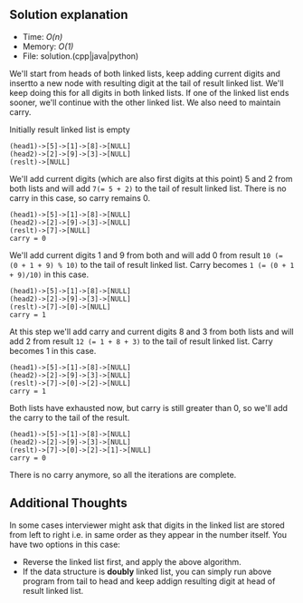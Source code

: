 ## Solution explanation
* Time: _O(n)_
* Memory: _O(1)_
* File: solution.(cpp|java|python)

We'll start from heads of both linked lists, keep adding current digits and insertto a new node with resulting digit at the tail of result linked list. We'll keep doing this for all digits in both linked lists. If one of the linked list ends sooner, we'll continue with the other linked list. We also need to maintain carry.

Initially result linked list is empty

```
(head1)->[5]->[1]->[8]->[NULL]
(head2)->[2]->[9]->[3]->[NULL]
(reslt)->[NULL]
```

We'll add current digits (which are also first digits at this point) 5 and 2 from both lists and will add `7(= 5 + 2)` to the tail of result linked list. There is no carry in this case, so carry remains 0.

```
(head1)->[5]->[1]->[8]->[NULL]
(head2)->[2]->[9]->[3]->[NULL]
(reslt)->[7]->[NULL]
carry = 0
```

We'll add current digits 1 and 9 from both and will add 0 from result `10 (= (0 + 1 + 9) % 10)` to the tail of result linked list. Carry becomes `1 (= (0 + 1 + 9)/10)` in this case.

```
(head1)->[5]->[1]->[8]->[NULL]
(head2)->[2]->[9]->[3]->[NULL]
(reslt)->[7]->[0]->[NULL]
carry = 1
```

At this step we'll add carry and current digits 8 and 3 from both lists and will add 2 from result `12 (= 1 + 8 + 3)` to the tail of result linked list. Carry becomes 1 in this case.

```
(head1)->[5]->[1]->[8]->[NULL]
(head2)->[2]->[9]->[3]->[NULL]
(reslt)->[7]->[0]->[2]->[NULL]
carry = 1
```

Both lists have exhausted now, but carry is still greater than 0, so we'll add the carry to the tail of the result.

```
(head1)->[5]->[1]->[8]->[NULL]
(head2)->[2]->[9]->[3]->[NULL]
(reslt)->[7]->[0]->[2]->[1]->[NULL]
carry = 0
```

There is no carry anymore, so all the iterations are complete.

## Additional Thoughts
In some cases interviewer might ask that digits in the linked list are stored from left to right i.e. in same order as they appear in the number itself. You have two options in this case:

* Reverse the linked list first, and apply the above algorithm.
* If the data structure is __doubly__ linked list, you can simply run above program from tail to head and keep addign resulting digit at head of result linked list.



